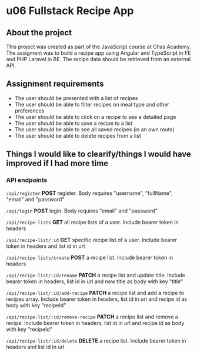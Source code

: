 # u06 Fullstack Recipe App
## About the project
This project was created as part of the JavaScript course at Chas Academy. The assigment was to build a recipe app using Angular and TypeScript in FE and PHP Laravel in BE. The recipe data should be retrieved from an external API.

## Assignment requirements
* The user should be presented with a list of recipes
* The user should be able to filter recipes on meal type and other preferences
* The user should be able to click on a recipe to see a detailed page
* The user should be able to save a recipe to a list
* The user should be able to see all saved recipes (in an own route)
* The user should be able to delete recipes from a list

## Things I would like to clearify/things I would have improved if I had more time

### API endpoints

` /api/register ` **POST** register. Body requires "username", "fullName", "email" and "password"

` /api/login ` **POST** login. Body requires "email" and "password"

` /api/recipe-lists ` **GET** all recipe lists of a user. Include bearer token in headers

` /api/recipe-list/:id ` **GET** specific recipe list of a user. Include bearer token in headers and list id in url

` /api/recipe-lists/create `  **POST** a recipe list. Include bearer token in headers

` /api/recipe-list/:id/rename ` **PATCH** a recipe list and update title. Include bearer token in headers, list id in url and new title as body with key "title"

` /api/recipe-list/:id/add-recipe ` **PATCH** a recipe list and add a recipe to recipes array. Include bearer token in headers, list id in url and recipe id as body with key "recipeId"

` /api/recipe-list/:id/remove-recipe ` **PATCH** a recipe list and remove a recipe. Include bearer token in headers, list id in url and recipe id as body with key "recipeId"

` /api/recipe-list/:id/delete ` **DELETE** a recipe list. Include bearer token in headers and list id in url 
